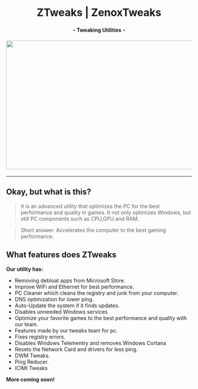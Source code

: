 <div align="center"><h1>ZTweaks | ZenoxTweaks</h1>
<h4>・Tweaking Utilities・<h4>
<img src="https://user-images.githubusercontent.com/108175829/216380546-7f6e68b1-0ff4-48d5-aae8-a280fc3d25e3.png" width="650" height="350">

</div>
<hr>

## Okay, but what is this?
> It is an advanced utility that optimizes the PC for the best performance and quality in games. It not only optimizes Windows, but still PC components such as CPU,GPU and RAM.

> Short answer: Accelerates the computer to the best gaming performance.

## What features does ZTweaks
 **Our utility has:**
* Removing debloat apps from Microsoft Store.
* Improve WiFi and Ethernet for best performance.
* PC Cleaner which cleans the registry and junk from your computer.
* DNS optimization for lower ping.
* Auto-Update the system if it finds updates.
* Disables unneeded Windows services
* Optimize your favorite games to the best performance and quality with our team.
* Features made by our tweaks team for pc.
* Fixes registry errors.
* Disables Windows Telementry and removes Windows Cortana
* Resets the Network Card and drivers for less ping.
* DWM Tweaks.
* Ping Reducer.
* ICIMI Tweaks

**More coming soon!**
